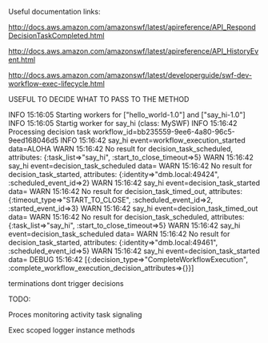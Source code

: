 Useful documentation links:

http://docs.aws.amazon.com/amazonswf/latest/apireference/API_RespondDecisionTaskCompleted.html

http://docs.aws.amazon.com/amazonswf/latest/apireference/API_HistoryEvent.html

http://docs.aws.amazon.com/amazonswf/latest/developerguide/swf-dev-workflow-exec-lifecycle.html

USEFUL TO DECIDE WHAT TO PASS TO THE METHOD

INFO 15:16:05 	Starting workers for ["hello_world-1.0"] and ["say_hi-1.0"]
INFO 15:16:05 	Startig worker for say_hi (class: MySWF)
INFO 15:16:42 	Processing decision task workflow_id=bb235559-9ee6-4a80-96c5-9eed168046d5
INFO 15:16:42 	say_hi event=workflow_execution_started data=ALOHA
WARN 15:16:42 	No result for decision_task_scheduled, attributes: {:task_list=>"say_hi", :start_to_close_timeout=>5}
WARN 15:16:42 	say_hi event=decision_task_scheduled data=
WARN 15:16:42 	No result for decision_task_started, attributes: {:identity=>"dmb.local:49424", :scheduled_event_id=>2}
WARN 15:16:42 	say_hi event=decision_task_started data=
WARN 15:16:42 	No result for decision_task_timed_out, attributes: {:timeout_type=>"START_TO_CLOSE", :scheduled_event_id=>2, :started_event_id=>3}
WARN 15:16:42 	say_hi event=decision_task_timed_out data=
WARN 15:16:42 	No result for decision_task_scheduled, attributes: {:task_list=>"say_hi", :start_to_close_timeout=>5}
WARN 15:16:42 	say_hi event=decision_task_scheduled data=
WARN 15:16:42 	No result for decision_task_started, attributes: {:identity=>"dmb.local:49461", :scheduled_event_id=>5}
WARN 15:16:42 	say_hi event=decision_task_started data=
DEBUG 15:16:42 	[{:decision_type=>"CompleteWorkflowExecution", :complete_workflow_execution_decision_attributes=>{}}]

terminations dont trigger decisions


TODO:

Proces monitoring
activity task signaling

Exec scoped logger
instance methods